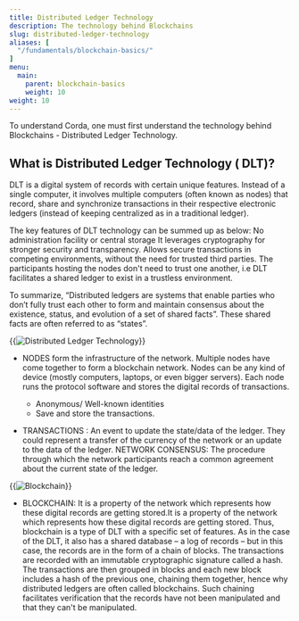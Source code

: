```yaml
---
title: Distributed Ledger Technology
description: The technology behind Blockchains
slug: distributed-ledger-technology
aliases: [
  "/fundamentals/blockchain-basics/"
]
menu:
  main:
    parent: blockchain-basics
    weight: 10  
weight: 10
---
```



To understand Corda, one must first understand the technology behind Blockchains - Distributed Ledger Technology.

## What is Distributed Ledger Technology ( DLT)?

DLT is a digital system of records with certain unique features. Instead of a single computer, it involves multiple computers (often known as nodes)  that record, share and synchronize transactions in their respective electronic ledgers (instead of keeping centralized as in a traditional ledger).

The key features of DLT technology can be summed up as below:
No administration facility or central storage
It leverages cryptography for stronger security and transparency.
Allows secure transactions in competing environments, without the need for trusted third parties.
The participants hosting the nodes don't need to trust one another, i.e DLT facilitates a shared ledger to exist in a trustless environment.

To summarize, “Distributed ledgers are systems that enable parties who don’t fully trust each other to form and maintain consensus about the existence, status, and evolution of a set of shared facts”.
These shared facts are often referred to as “states”.

{{<img src="/blockchain-basics/DistributedLedgerTechnology.png" alt="Distributed Ledger Technology" class="small-image" >}}

- NODES form the infrastructure of the network. Multiple nodes have come together to form a blockchain network. Nodes can be any kind of device (mostly computers, laptops, or even bigger servers). Each node runs the protocol software and stores the digital records of transactions.
  - Anonymous/ Well-known identities
  - Save and store the transactions.

- TRANSACTIONS :
An event to update the state/data of the ledger.
They could represent a transfer of the currency of the network or an update to the data of the ledger.
NETWORK CONSENSUS:
The procedure through which the network participants reach a common agreement about the current state of the ledger.


{{<img src="/blockchain-basics/Blockchain.png" alt="Blockchain" class="medium-image" >}}

- BLOCKCHAIN: It is a property of the network which represents how these digital records are getting stored.​It is a property of the network which represents how these digital records are getting stored.​
Thus, blockchain is a type of DLT with a specific set of features. As in the case of the DLT, it also has a shared database – a log of records – but in this case, the records are in the form of a chain of blocks. The transactions are recorded with an immutable cryptographic signature called a hash. The transactions are then grouped in blocks and each new block includes a hash of the previous one, chaining them together, hence why distributed ledgers are often called blockchains.​
Such chaining facilitates verification that the records have not been manipulated and that they can't be manipulated.​

